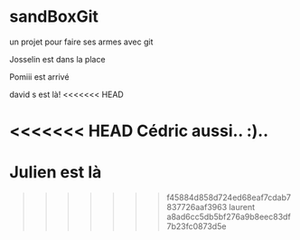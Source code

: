 ﻿# sandBoxGit
un projet pour faire ses armes avec git

Josselin est dans la place

Pomiii est arrivé


david s est là!
<<<<<<< HEAD

<<<<<<< HEAD
Cédric aussi.. :)..
=======
Julien est là
=======
>>>>>>> f45884d858d724ed68eaf7cdab7837726aaf3963
 laurent
>>>>>>> a8ad6cc5db5bf276a9b8eec83df7b23fc0873d5e
